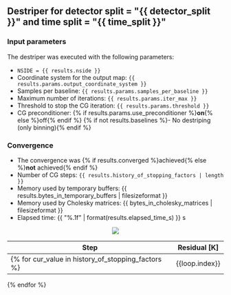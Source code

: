 ## Destriper for detector split = "{{ detector_split }}" and time split = "{{ time_split }}"

### Input parameters

The destriper was executed with the following parameters:

- `NSIDE = {{ results.nside }}`
- Coordinate system for the output map: `{{ results.params.output_coordinate_system }}`
- Samples per baseline: `{{ results.params.samples_per_baseline }}`
- Maximum number of iterations: `{{ results.params.iter_max }}`
- Threshold to stop the CG iteration: `{{ results.params.threshold }}`
- CG preconditioner: {% if results.params.use_preconditioner %}**on**{% else %}off{% endif %}
{% if not results.baselines %}- No destriping (only binning){% endif %}

### Convergence

- The convergence was {% if results.converged %}achieved{% else %}**not** achieved{% endif %}
- Number of CG steps: `{{ results.history_of_stopping_factors | length }}`
- Memory used by temporary buffers: {{ results.bytes_in_temporary_buffers | filesizeformat }}
- Memory used by Cholesky matrices: {{ bytes_in_cholesky_matrices | filesizeformat }}
- Elapsed time: {{ "%.1f" | format(results.elapsed_time_s) }} s

<div style="text-align: center">
<img src="{{ cg_plot_filename }}">
</div>

| **Step**                                           | **Residual** [K] |
|----------------------------------------------------|------------------|
{% for cur_value in history_of_stopping_factors %}| {{loop.index}}   | {{ "%.2e" | format(cur_value) }} |
{% endfor %} 
